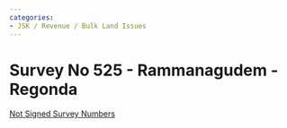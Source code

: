 ```yaml
---
categories:
- JSK / Revenue / Bulk Land Issues
---
```

# Survey No 525 - Rammanagudem - Regonda

[Not Signed Survey Numbers](https://docs.google.com/spreadsheets/d/1FLRk4G0erC0PNEagv1enaiMILnNLACcLQX3Qwthbmoo/edit#gid=0 "https://docs.google.com/spreadsheets/d/1FLRk4G0erC0PNEagv1enaiMILnNLACcLQX3Qwthbmoo/edit#gid=0")